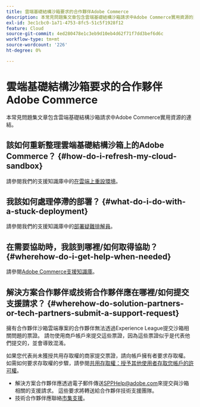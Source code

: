 ```yaml
---
title: 雲端基礎結構沙箱要求的合作夥伴Adobe Commerce
description: 本常見問題集文章包含雲端基礎結構沙箱請求中Adobe Commerce實用資源的連結。
exl-id: 3ec1cbc0-1a71-4753-8fc5-51c5f1928f12
feature: Cloud
source-git-commit: 4ed280478e1c3eb9d10eb4d62f71f7dd3bef6d6c
workflow-type: tm+mt
source-wordcount: '226'
ht-degree: 0%

---
```


# 雲端基礎結構沙箱要求的合作夥伴Adobe Commerce

本常見問題集文章包含雲端基礎結構沙箱請求中Adobe Commerce實用資源的連結。

## 該如何重新整理雲端基礎結構沙箱上的Adobe Commerce？ {#how-do-i-refresh-my-cloud-sandbox}

請參閱我們的支援知識庫中的[在雲端上重設環境](/help/how-to/general/reset-environment-on-cloud.md)。

## 我該如何處理停滯的部署？ {#what-do-i-do-with-a-stuck-deployment}

請參閱我們的支援知識庫中的[部署疑難排解員](/help/troubleshooting/deployment/magento-deployment-troubleshooter.md)。

## 在需要協助時，我該到哪裡/如何取得協助？ {#wherehow-do-i-get-help-when-needed}

請參閱[Adobe Commerce支援知識庫](https://support.magento.com/hc/en-us)。

## 解決方案合作夥伴或技術合作夥伴應在哪裡/如何提交支援請求？ {#wherehow-do-solution-partners-or-tech-partners-submit-a-support-request}

擁有合作夥伴沙箱雲端專案的合作夥伴無法透過Experience League提交沙箱相關問題的票證。 請勿使用商戶帳戶來提交這些票證，因為這些票證似乎是代表他們提交的，並會導致混淆。

如果您代表尚未獲授共用存取權的商家提交票證，請向帳戶擁有者要求存取權。 如需如何要求存取權的步驟，請參閱[共用存取權：授予其他使用者存取您帳戶的許可權](https://experienceleague.adobe.com/en/docs/commerce-knowledge-base/kb/help-center-guide/magento-help-center-user-guide#shared-access)。

* 解決方案合作夥伴應透過電子郵件傳送[SPPHelp@adobe.com](mailto:SPPHelp@adobe.com)來提交與沙箱相關的支援請求。 這些要求將轉送給合作夥伴技術支援團隊。
* 技術合作夥伴應聯絡[市集支援](mailto:commercemarketplacesupport@adobe.com)。


